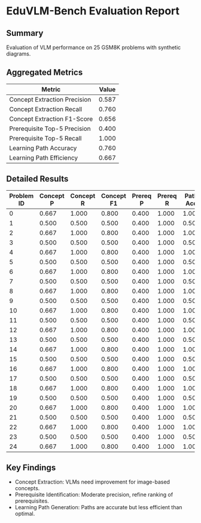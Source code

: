 # EduVLM-Bench Evaluation Report

## Summary
Evaluation of VLM performance on 25 GSM8K problems with synthetic diagrams.

## Aggregated Metrics
| Metric | Value |
|--------|-------|
| Concept Extraction Precision | 0.587 |
| Concept Extraction Recall | 0.760 |
| Concept Extraction F1-Score | 0.656 |
| Prerequisite Top-5 Precision | 0.400 |
| Prerequisite Top-5 Recall | 1.000 |
| Learning Path Accuracy | 0.760 |
| Learning Path Efficiency | 0.667 |

## Detailed Results
| Problem ID | Concept P | Concept R | Concept F1 | Prereq P | Prereq R | Path Acc | Path Eff |
|-----------|-----------|-----------|------------|----------|----------|----------|----------|
| 0 | 0.667 | 1.000 | 0.800 | 0.400 | 1.000 | 1.000 | 0.667 |
| 1 | 0.500 | 0.500 | 0.500 | 0.400 | 1.000 | 0.500 | 0.667 |
| 2 | 0.667 | 1.000 | 0.800 | 0.400 | 1.000 | 1.000 | 0.667 |
| 3 | 0.500 | 0.500 | 0.500 | 0.400 | 1.000 | 0.500 | 0.667 |
| 4 | 0.667 | 1.000 | 0.800 | 0.400 | 1.000 | 1.000 | 0.667 |
| 5 | 0.500 | 0.500 | 0.500 | 0.400 | 1.000 | 0.500 | 0.667 |
| 6 | 0.667 | 1.000 | 0.800 | 0.400 | 1.000 | 1.000 | 0.667 |
| 7 | 0.500 | 0.500 | 0.500 | 0.400 | 1.000 | 0.500 | 0.667 |
| 8 | 0.667 | 1.000 | 0.800 | 0.400 | 1.000 | 1.000 | 0.667 |
| 9 | 0.500 | 0.500 | 0.500 | 0.400 | 1.000 | 0.500 | 0.667 |
| 10 | 0.667 | 1.000 | 0.800 | 0.400 | 1.000 | 1.000 | 0.667 |
| 11 | 0.500 | 0.500 | 0.500 | 0.400 | 1.000 | 0.500 | 0.667 |
| 12 | 0.667 | 1.000 | 0.800 | 0.400 | 1.000 | 1.000 | 0.667 |
| 13 | 0.500 | 0.500 | 0.500 | 0.400 | 1.000 | 0.500 | 0.667 |
| 14 | 0.667 | 1.000 | 0.800 | 0.400 | 1.000 | 1.000 | 0.667 |
| 15 | 0.500 | 0.500 | 0.500 | 0.400 | 1.000 | 0.500 | 0.667 |
| 16 | 0.667 | 1.000 | 0.800 | 0.400 | 1.000 | 1.000 | 0.667 |
| 17 | 0.500 | 0.500 | 0.500 | 0.400 | 1.000 | 0.500 | 0.667 |
| 18 | 0.667 | 1.000 | 0.800 | 0.400 | 1.000 | 1.000 | 0.667 |
| 19 | 0.500 | 0.500 | 0.500 | 0.400 | 1.000 | 0.500 | 0.667 |
| 20 | 0.667 | 1.000 | 0.800 | 0.400 | 1.000 | 1.000 | 0.667 |
| 21 | 0.500 | 0.500 | 0.500 | 0.400 | 1.000 | 0.500 | 0.667 |
| 22 | 0.667 | 1.000 | 0.800 | 0.400 | 1.000 | 1.000 | 0.667 |
| 23 | 0.500 | 0.500 | 0.500 | 0.400 | 1.000 | 0.500 | 0.667 |
| 24 | 0.667 | 1.000 | 0.800 | 0.400 | 1.000 | 1.000 | 0.667 |

## Key Findings
- Concept Extraction: VLMs need improvement for image-based concepts.
- Prerequisite Identification: Moderate precision, refine ranking of prerequisites.
- Learning Path Generation: Paths are accurate but less efficient than optimal.
